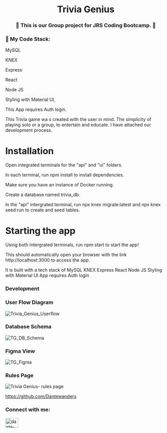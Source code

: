 <h1 align="center">
 Trivia Genius </h1>
<h3 align="center">👋
 This is our Group project for JRS Coding Bootcamp. 👋</h3>

<h3 align="left">🔭 My Code Stack:</h3>
<p align="left">
<l>MySQL

<l>KNEX

<l>Express

<l>React

<l>Node JS

<l>Styling with Material UI,

<p>This App requires Auth login.</P>

This Trivia game wa s created with the user in mind. The simplicity of playing solo or a group, to entertain and educate.
I have attached our development process.

<h1>Installation</h1>

<p>Open integrated terminals for the "api" and "ui" folders.

In each terminal, run npm install to install dependencies.

Make sure you have an instance of Docker running.

Create a database named trivia_db.

In the "api" intergrated terminal, run npx knex migrate:latest and npx knex seed:run to create and seed tables.</p>

<h1>Starting the app</h1>

Using both intergrated terminals, run npm start to start the app!

This should automatically open your browser with the link http://localhost:3000 to access the app.

It is built with a tech stack of
MySQL
KNEX
Express
React
Node JS
Styling with Material UI
App requires Auth login


<h3 align="left">Development</h3>

<h3 align="left">User Flow Diagram</h3> 

![Trivia_Genius_Userflow](https://user-images.githubusercontent.com/121504846/236225959-93cec261-d121-416a-89d7-0f33fb8ad735.png)

<h3 align="left">Database Schema</h3>

![TG_DB_Schema](https://user-images.githubusercontent.com/121504846/236227170-ece1e644-f549-49f5-a159-467dcfdd60ed.png)

<h3 align="left">Figma View</h3>

![TG_Figma](https://user-images.githubusercontent.com/121504846/236225485-a3b09260-2bd8-409f-9da9-1e5ec59873bc.png)

<h3 align="left">Rules Page</h3>

![Trivia Genius- rules page](https://user-images.githubusercontent.com/121504846/236225741-79765c6b-f80d-4b88-9e87-0c6ab699a59c.jpg)

https://github.com/Dantewanders
<h3 align="left">Connect with me:</h3>
<p align="left">
<a href="https://linkedin.com/in/dante-p-taylor" target="blank"><img align="center" src="https://raw.githubusercontent.com/rahuldkjain/github-profile-readme-generator/master/src/images/icons/Social/linked-in-alt.svg" alt="dante-p-taylor" height="30" width="40" /></a>
</p>

